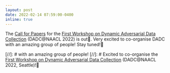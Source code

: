 ```yaml
---
layout: post
date: 2022-02-14 07:59:00-0400
inline: true
---
```


The [Call for Papers](https://dadcworkshop.github.io/call-for-papers.html) for the [First Workshop on Dynamic Adversarial Data Collection](https://dadcworkshop.github.io/) (DADC@NAACL 2022) is out🌹. Very excited to co-organise DADC with an amazing group of people! Stay tuned!👀 

[//]: # with an amazing group of people!
[//]: # Excited to co-organise the [First Workshop on Dynamic Adversarial Data Collection](https://dadcworkshop.github.io/) (DADC@NAACL 2022, Seattle)!🚀